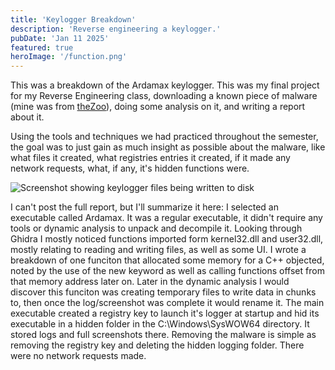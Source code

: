 ```yaml
---
title: 'Keylogger Breakdown'
description: 'Reverse engineering a keylogger.'
pubDate: 'Jan 11 2025'
featured: true
heroImage: '/function.png'
---
```


This was a breakdown of the Ardamax keylogger. This was my final project for my Reverse Engineering class, downloading a known piece of malware (mine was from [theZoo](https://github.com/ytisf/theZoo)), doing some analysis on it, and writing a report about it.

Using the tools and techniques we had practiced throughout the semester, the goal was to just gain as much insight as possible about the malware, like what files it created, what registries entries it created, if it made any network requests, what, if any, it's hidden functions were. 

![Screenshot showing keylogger files being written to disk](/writefile.png)

I can't post the full report, but I'll summarize it here: I selected an executable called Ardamax. It was a regular executable, it didn't require any tools or dynamic analysis to unpack and decompile it. Looking through Ghidra I mostly noticed functions imported form kernel32.dll and user32.dll, mostly relating to reading and writing files, as well as some UI. I wrote a breakdown of one funciton that allocated some memory for a C++ objected, noted by the use of the new keyword as well as calling functions offset from that memory address later on. Later in the dynamic analysis I would discover this funciton was creating temporary files to write data in chunks to, then once the log/screenshot was complete it would rename it. The main executable created a registry key to launch it's logger at startup and hid its executable in a hidden folder in the C:\Windows\SysWOW64 directory. It stored logs and full screenshots there. Removing the malware is simple as removing the registry key and deleting the hidden logging folder. There were no network requests made.